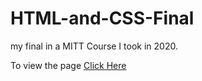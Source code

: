 # HTML-and-CSS-Final
my final in a MITT Course I took in 2020.

To view the page [Click Here](https://caelandubois.github.io/HTML-and-CSS-Final/index.html) 
